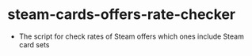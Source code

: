 # steam-cards-offers-rate-checker

- The script for check rates of Steam offers which ones include Steam card sets
